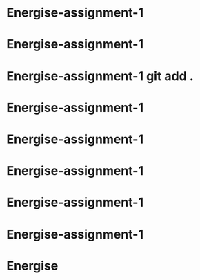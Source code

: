 # Energise-assignment-1
# Energise-assignment-1
# Energise-assignment-1 git add .
# Energise-assignment-1
# Energise-assignment-1
# Energise-assignment-1
# Energise-assignment-1
# Energise-assignment-1
# Energise
